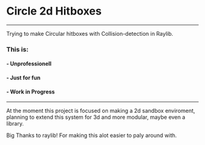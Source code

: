# Circle 2d Hitboxes
---
Trying to make Circular hitboxes with Collision-detection in Raylib.

### This is:
#### - Unprofessionell
#### - Just for fun
#### - Work in Progress


---
At the moment this project is focused on making a 2d sandbox enviroment, planning to extend this system for 3d and more modular, maybe even a library.

Big Thanks to raylib! For making this alot easier to paly around with.